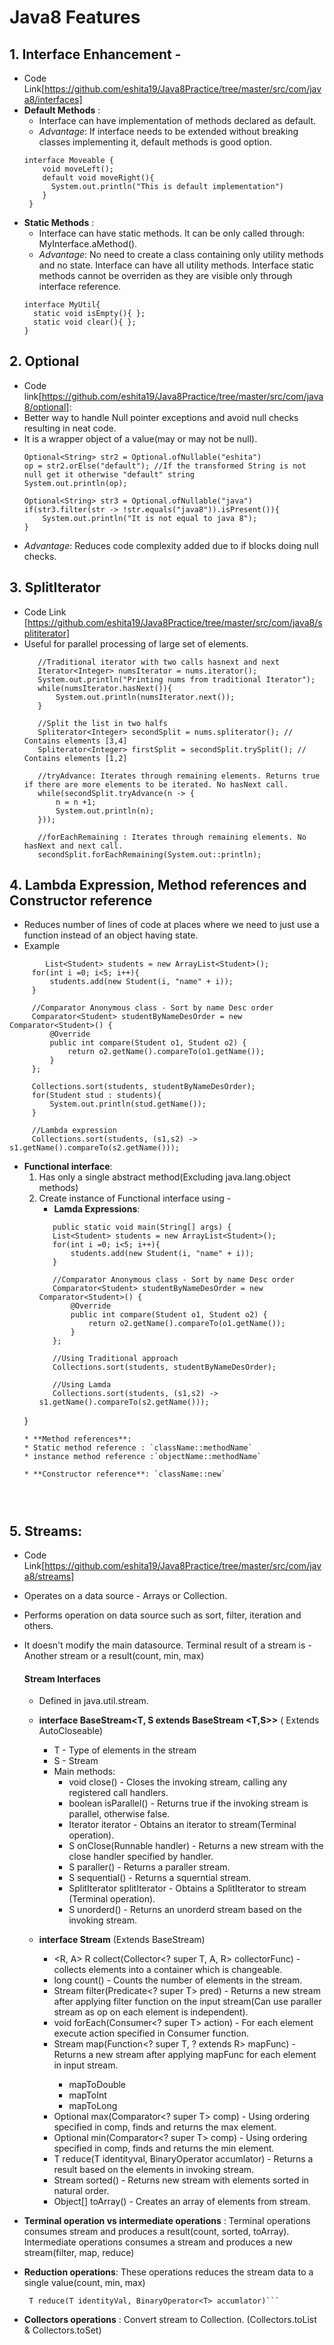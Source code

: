 # Java8 Features

## 1. Interface Enhancement - 
   * Code Link[https://github.com/eshita19/Java8Practice/tree/master/src/com/java8/interfaces]
   * **Default Methods** :
      * Interface can have implementation of methods declared as default.
      * *Advantage*: If interface needs to be extended without breaking classes implementing it, default methods is good option.
      ```
      interface Moveable {
          void moveLeft();
          default void moveRight(){
            System.out.println("This is default implementation")
          }
       }
       ``` 
   * **Static Methods** :
     * Interface can have static methods. It can be only called through: MyInterface.aMethod().
     * *Advantage*: No need to create a class containing only utility methods and no state. Interface can have all utility methods. Interface static methods cannot be overriden as they are visible only through interface reference.
      ```
      interface MyUtil{
        static void isEmpty(){ };
        static void clear(){ };
      }
      ```
## 2. Optional
   * Code link[https://github.com/eshita19/Java8Practice/tree/master/src/com/java8/optional]:
   * Better way to handle Null pointer exceptions and avoid null checks resulting in neat code.
   * It is a wrapper object of a value(may or may not be null).
     ```
     Optional<String> str2 = Optional.ofNullable("eshita")
     op = str2.orElse("default"); //If the transformed String is not null get it otherwise "default" string
     System.out.println(op);
      
     Optional<String> str3 = Optional.ofNullable("java") 
     if(str3.filter(str -> !str.equals("java8")).isPresent()){
    	 System.out.println("It is not equal to java 8");
     }
     ```
   * *Advantage*: Reduces code complexity added due to if blocks doing null checks.

## 3. SplitIterator
   * Code Link [https://github.com/eshita19/Java8Practice/tree/master/src/com/java8/splititerator]
   * Useful for parallel processing of large set of elements.
     ```
        //Traditional iterator with two calls hasnext and next
		Iterator<Integer> numsIterator = nums.iterator();
		System.out.println("Printing nums from traditional Iterator");
		while(numsIterator.hasNext()){
			System.out.println(numsIterator.next());
		}
		
		//Split the list in two halfs
		Spliterator<Integer> secondSplit = nums.spliterator(); // Contains elements [3,4]
		Spliterator<Integer> firstSplit = secondSplit.trySplit(); // Contains elements [1,2]
		
		//tryAdvance: Iterates through remaining elements. Returns true if there are more elements to be iterated. No hasNext call.
		while(secondSplit.tryAdvance(n -> {
			n = n +1;
			System.out.println(n);
		}));
		
		//forEachRemaining : Iterates through remaining elements. No hasNext and next call.
		secondSplit.forEachRemaining(System.out::println);
       ```

## 4. Lambda Expression, Method references and Constructor reference
   * Reduces number of lines of code at places where we need to just use a function instead of an object having state.
   * Example
   ```
  	       List<Student> students = new ArrayList<Student>();
		for(int i =0; i<5; i++){
			students.add(new Student(i, "name" + i));
		}
		
		//Comparator Anonymous class - Sort by name Desc order
		Comparator<Student> studentByNameDesOrder = new Comparator<Student>() {
			@Override
			public int compare(Student o1, Student o2) {
				return o2.getName().compareTo(o1.getName());
			}
		};
		
		Collections.sort(students, studentByNameDesOrder);
		for(Student stud : students){
			System.out.println(stud.getName());
		}
		
		//Lambda expression
		Collections.sort(students, (s1,s2) -> s1.getName().compareTo(s2.getName()));
   ```
   *  **Functional interface**:
      1. Has only a single abstract method(Excluding java.lang.object methods)
      2. Create instance of Functional interface using -
      	 * **Lamda Expressions**:
	     ```
	   		public static void main(String[] args) {
			List<Student> students = new ArrayList<Student>();
			for(int i =0; i<5; i++){
				students.add(new Student(i, "name" + i));
			}

			//Comparator Anonymous class - Sort by name Desc order
			Comparator<Student> studentByNameDesOrder = new Comparator<Student>() {
				@Override
				public int compare(Student o1, Student o2) {
					return o2.getName().compareTo(o1.getName());
				}
			};

			//Using Traditional approach
			Collections.sort(students, studentByNameDesOrder);
			
			//Using Lamda
			Collections.sort(students, (s1,s2) -> s1.getName().compareTo(s2.getName()));
		}	
	     ```
         * **Method references**:
	     * Static method reference : `className::methodName`
	     * instance method reference :`objectName::methodName`
	
         * **Constructor reference**: `className::new`
          
        
     

## 5. Streams:
   * Code Link[https://github.com/eshita19/Java8Practice/tree/master/src/com/java8/streams]
   * Operates on a data source - Arrays or Collection.
   * Performs operation on data source such as sort, filter, iteration and others.
   * It doesn't modify the main datasource. Terminal result of a stream is - Another stream or a result(count, min, max)
      #### Stream Interfaces
      * Defined in java.util.stream.
      * **interface BaseStream<T, S extends BaseStream <T,S>>**   ( Extends AutoCloseable)
        * T - Type of elements in the stream
        * S - Stream
        * Main methods:
          * void close() - Closes the invoking stream, calling any registered call handlers.
          * boolean isParallel() - Returns true if the invoking stream is parallel, otherwise false.
          * Iterator<T> iterator - Obtains an iterator to stream(Terminal operation).
          * S onClose(Runnable handler) - Returns a new stream with the close handler specified by handler.
          * S paraller() - Returns a paraller stream.
          * S sequential() - Returns a squerntial stream.
          * SplitIterator<T> splitIterator - Obtains a SplitIterator to stream (Terminal operation).
          * S unorderd() - Returns an unorderd stream based on the invoking stream.
  
     * **interface Stream<T>** (Extends BaseStream)
       * <R, A> R collect(Collector<? super T, A, R> collectorFunc) - collects elements into a container which is changeable.
       * long count() - Counts the number of elements in the stream.
       * Stream<T> filter(Predicate<? super T> pred) - Returns a  new stream after applying filter function on the input stream(Can use paraller stream as op on each element is independent).
       * void forEach(Consumer<? super T> action) - For each element execute action specified in Consumer function.
       * <R> Stream<R> map(Function<? super T, ? extends R> mapFunc) - Returns a new stream after applying mapFunc for each element in input stream.
         * mapToDouble 
         * mapToInt
         * mapToLong
       * Optional<T> max(Comparator<? super T> comp) - Using ordering specified in comp, finds and returns the max element.
       * Optional<T> min(Comparator<? super T> comp) - Using ordering specified in comp, finds and returns the min element.
       * T reduce(T identityval, BinaryOperator<T> accumlator) - Returns a result based on the elements in invoking stream.
       * Stream<T> sorted() - Returns new stream with elements sorted in natural order.
       * Object[] toArray() - Creates an array of elements from stream.

   * **Terminal operation vs intermediate operations** : Terminal operations consumes stream and produces a result(count, sorted, toArray). Intermediate operations consumes a stream and produces a new stream(filter, map, reduce)
   * **Reduction operations**: These operations reduces the stream data to a single value(count, min, max) 
     ``` Optional<T> reduce(BinaryOperator<T> accumlator)
      T reduce(T identityVal, BinaryOperator<T> accumlator)```
   * **Collectors operations** : Convert stream to Collection. (Collectors.toList & Collectors.toSet)
  
  
          
     
   
